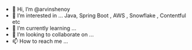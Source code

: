 - 👋 Hi, I’m @arvinshenoy
- 👀 I’m interested in ... Java, Spring Boot , AWS , Snowflake , Contentful etc
- 🌱 I’m currently learning ...
- 💞️ I’m looking to collaborate on ...
- 📫 How to reach me ... 

<!---
arvinshenoy/arvinshenoy is a ✨ special ✨ repository because its `README.md` (this file) appears on your GitHub profile.
You can click the Preview link to take a look at your changes.
--->

